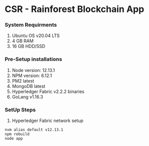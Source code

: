 # CSR - Rainforest Blockchain App

### System Requirments

1. Ubuntu OS v20.04 LTS
2. 4 GB RAM
3. 16 GB HDD/SSD

### Pre-Setup installations

1. Node version: 12.13.1
2. NPM version: 6.12.1
3. PM2 latest
4. MongoDB latest
5. Hyperledger Fabric v2.2.2 binaries
6. GoLang v1.16.3

### SetUp Steps

1. Hyperledger Fabric network setup

```
nvm alias default v12.13.1
npm rebuild
node app
```
